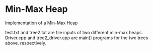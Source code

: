 # Min-Max Heap
Implementation of a Min-Max Heap

test.txt and tree2.txt are file inputs of two different min-max heaps.
Driver.cpp and tree2_driver.cpp are main() programs for the two trees above, respectively.
